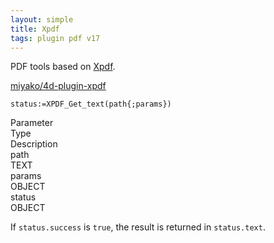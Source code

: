```yaml
---
layout: simple
title: Xpdf
tags: plugin pdf v17
---
```


PDF tools based on [Xpdf](https://www.xpdfreader.com/opensource.html).

<!--more-->

[miyako/4d-plugin-xpdf](https://github.com/miyako/4d-plugin-xpdf/)

```
status:=XPDF_Get_text(path{;params})
```

<div class="grid">
  <div class="syntax-th cell cell--2">Parameter</div>
  <div class="syntax-th cell cell--2">Type</div>
  <div class="syntax-th cell cell--8">Description</div>
  <div class="syntax-td cell cell--2">path</div>
  <div class="syntax-td cell cell--2">TEXT</div>
  <div class="syntax-td cell cell--8"></div>        
  <div class="syntax-td cell cell--2">params</div>
  <div class="syntax-td cell cell--2">OBJECT</div>
  <div class="syntax-td cell cell--8"></div>      
  <div class="syntax-td cell cell--2">status</div>
  <div class="syntax-td cell cell--2">OBJECT</div>
  <div class="syntax-td cell cell--8"></div>          
</div>

If ``status.success`` is ``true``, the result is returned in ``status.text``.
